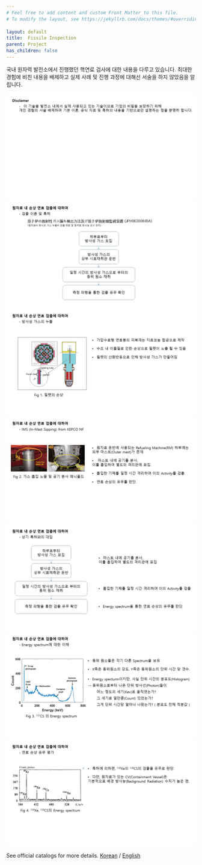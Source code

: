 ```yaml
---
# Feel free to add content and custom Front Matter to this file.
# To modify the layout, see https://jekyllrb.com/docs/themes/#overriding-theme-defaults

layout: default
title:  Fissile Inspection
parent: Project
has_children: false
---
```

국내 원자력 발전소에서 진행했던 핵연료 검사에 대한 내용을 다루고 있습니다.
최대한 경험에 비친 내용을 배제하고 실제 사례 및 진행 과정에 대해선 서술을 하지 않았음을 알립니다.


<img src="Image/Slide1.JPG" alt="drawing"/>
<img src="Image/Slide2.JPG" alt="drawing"/>
<img src="Image/Slide3.JPG" alt="drawing"/>
<img src="Image/Slide4.JPG" alt="drawing"/>
<img src="Image/Slide5.JPG" alt="drawing"/>
<img src="Image/Slide6.JPG" alt="drawing"/>
<img src="Image/Slide7.JPG" alt="drawing"/>

See official catalogs for more details. [Korean](KNF-SF-2020-03.pdf) / [English](eng-KNF-SF-03.pdf)